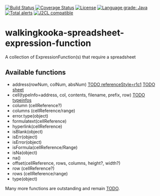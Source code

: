 [![Build Status](https://github.com/mP1/walkingkooka-spreadsheet-expression-function/actions/workflows/build.yaml/badge.svg)](https://github.com/mP1/walkingkooka-spreadsheet-expression-function/actions/workflows/build.yaml/badge.svg)
[![Coverage Status](https://coveralls.io/repos/github/mP1/walkingkooka-spreadsheet-expression-function/badge.svg?branch=master)](https://coveralls.io/github/mP1/walkingkooka-spreadsheet-expression-function?branch=master)
[![License](https://img.shields.io/badge/License-Apache%202.0-blue.svg)](https://opensource.org/licenses/Apache-2.0)
[![Language grade: Java](https://img.shields.io/lgtm/grade/java/g/mP1/walkingkooka-spreadsheet-expression-function.svg?logo=lgtm&logoWidth=18)](https://lgtm.com/projects/g/mP1/walkingkooka-spreadsheet-expression-function/context:java)
[![Total alerts](https://img.shields.io/lgtm/alerts/g/mP1/walkingkooka-spreadsheet-expression-function.svg?logo=lgtm&logoWidth=18)](https://lgtm.com/projects/g/mP1/walkingkooka-spreadsheet-expression-function/alerts/)
[![J2CL compatible](https://img.shields.io/badge/J2CL-compatible-brightgreen.svg)](https://github.com/mP1/j2cl-central)



# walkingkooka-spreadsheet-expression-function
A collection of ExpressionFunction(s) that require a spreadsheet



## Available functions

- address(rowNum, colNum,
  absNum) [TODO referenceStyle=r1c1](https://github.com/mP1/walkingkooka-spreadsheet-expression-function/issues/45) [TODO sheet](https://github.com/mP1/walkingkooka-spreadsheet-expression-function/issues/46)
- cell(typeInfo=address, col, contents, filename, prefix,
  row) [TODO typeinfos](https://github.com/mP1/walkingkooka-spreadsheet-expression-function/issues/26)
- column (cellReference?)
- columns (cellReference/range)
- error.type(object)
- formulatext(cellReference)
- hyperlink(cellReference)
- isBlank(object)
- isErr(object)
- isError(object)
- isFormula(cellReference/Range)
- isNa(object)
- na()
- offset(cellReference, rows, columns, height?, width?)
- row (cellReference?)
- rows (cellReference/range)
- type(object)


Many more functions are outstanding and remain [TODO](https://github.com/mP1/walkingkooka-spreadsheet-expression-function/issues).